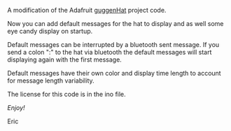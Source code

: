 A modification of the Adafruit [guggenHat](https://learn.adafruit.com/guggenhat-bluetooth-le-wearable-neopixel-marquee-scrolling-led-hat-display/overview "Adafruit guggenHat project") project code.  

Now you can add default messages for the hat to display and as well some eye candy display on startup. 

Default messages can be interrupted by a bluetooth sent message.  If you send a colon ":" to the hat via bluetooth the default messages will start displaying again with the first message.  

Default messages have their own color and display time length to account for message length variability.  

The license for this code is in the ino file. 

*Enjoy!*

Eric
